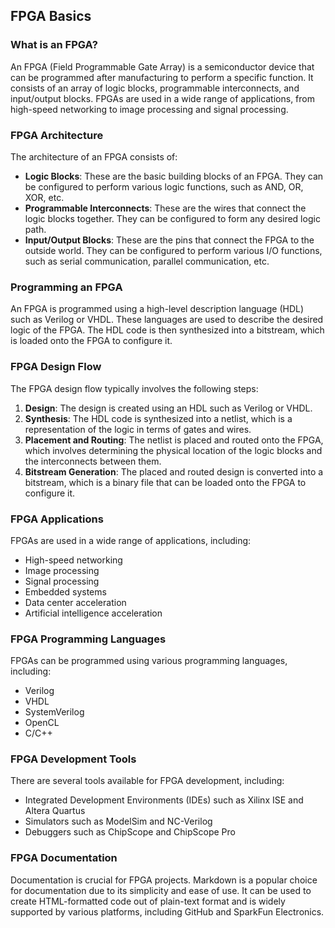 ## FPGA Basics

### What is an FPGA?

An FPGA (Field Programmable Gate Array) is a semiconductor device that can be programmed after manufacturing to perform a specific function. It consists of an array of logic blocks, programmable interconnects, and input/output blocks. FPGAs are used in a wide range of applications, from high-speed networking to image processing and signal processing.

### FPGA Architecture

The architecture of an FPGA consists of:

- **Logic Blocks**: These are the basic building blocks of an FPGA. They can be configured to perform various logic functions, such as AND, OR, XOR, etc.
- **Programmable Interconnects**: These are the wires that connect the logic blocks together. They can be configured to form any desired logic path.
- **Input/Output Blocks**: These are the pins that connect the FPGA to the outside world. They can be configured to perform various I/O functions, such as serial communication, parallel communication, etc.

### Programming an FPGA

An FPGA is programmed using a high-level description language (HDL) such as Verilog or VHDL. These languages are used to describe the desired logic of the FPGA. The HDL code is then synthesized into a bitstream, which is loaded onto the FPGA to configure it.

### FPGA Design Flow

The FPGA design flow typically involves the following steps:

1. **Design**: The design is created using an HDL such as Verilog or VHDL.
2. **Synthesis**: The HDL code is synthesized into a netlist, which is a representation of the logic in terms of gates and wires.
3. **Placement and Routing**: The netlist is placed and routed onto the FPGA, which involves determining the physical location of the logic blocks and the interconnects between them.
4. **Bitstream Generation**: The placed and routed design is converted into a bitstream, which is a binary file that can be loaded onto the FPGA to configure it.

### FPGA Applications

FPGAs are used in a wide range of applications, including:

- High-speed networking
- Image processing
- Signal processing
- Embedded systems
- Data center acceleration
- Artificial intelligence acceleration

### FPGA Programming Languages

FPGAs can be programmed using various programming languages, including:

- Verilog
- VHDL
- SystemVerilog
- OpenCL
- C/C++

### FPGA Development Tools

There are several tools available for FPGA development, including:

- Integrated Development Environments (IDEs) such as Xilinx ISE and Altera Quartus
- Simulators such as ModelSim and NC-Verilog
- Debuggers such as ChipScope and ChipScope Pro

### FPGA Documentation

Documentation is crucial for FPGA projects. Markdown is a popular choice for documentation due to its simplicity and ease of use. It can be used to create HTML-formatted code out of plain-text format and is widely supported by various platforms, including GitHub and SparkFun Electronics.